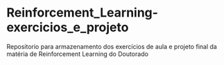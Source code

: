 # Reinforcement_Learning-exercicios_e_projeto
Repositorio para armazenamento dos exercícios de aula e projeto final da matéria de Reinforcement Learning do Doutorado
